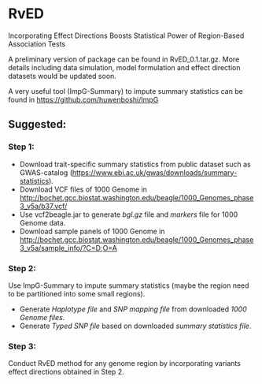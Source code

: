 # RvED
Incorporating Effect Directions Boosts Statistical Power  of Region-Based Association Tests

A preliminary version of package can be found in RvED_0.1.tar.gz. More details including data simulation, model formulation and effect direction datasets would be updated soon. 

A very useful tool (ImpG-Summary) to impute summary statistics can be found in https://github.com/huwenboshi/ImpG

## Suggested:
### Step 1: 
- Download trait-specific summary statistics from public dataset such as GWAS-catalog (https://www.ebi.ac.uk/gwas/downloads/summary-statistics).
- Download VCF files of 1000 Genome in http://bochet.gcc.biostat.washington.edu/beagle/1000_Genomes_phase3_v5a/b37.vcf/
- Use vcf2beagle.jar to generate *bgl.gz* file and *markers* file for 1000 Genome data.
- Download sample panels of 1000 Genome in http://bochet.gcc.biostat.washington.edu/beagle/1000_Genomes_phase3_v5a/sample_info/?C=D;O=A

### Step 2: 
Use ImpG-Summary to impute summary statistics (maybe the region need to be partitioned into some small regions).
- Generate *Haplotype file* and *SNP mapping file* from downloaded *1000 Genome files*.
- Generate *Typed SNP file* based on downloaded *summary statistics file*.

### Step 3: 
Conduct RvED method for any genome region by incorporating variants effect directions obtained in Step 2.


